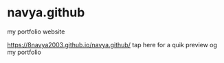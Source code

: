 # navya.github
my portfolio website

https://8navya2003.github.io/navya.github/ tap here for a quik preview og my portfolio
